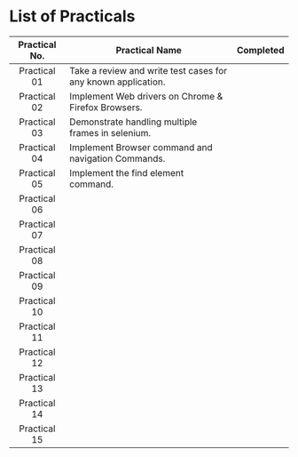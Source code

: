 # List of Practicals

| Practical No. | Practical Name | Completed |
|:-------------:|----------------|:---------:|
| Practical 01 | Take a review and write test cases for any known application. |  |
| Practical 02 | Implement Web drivers on Chrome & Firefox Browsers. |  |
| Practical 03 | Demonstrate handling multiple frames in selenium. |  |
| Practical 04 | Implement Browser command and navigation Commands. |  |
| Practical 05 | Implement the find element command. |  |
| Practical 06 |  |  |
| Practical 07 |  |  |
| Practical 08 |  |  |
| Practical 09 |  |  |
| Practical 10 |  |  |
| Practical 11 |  |  |
| Practical 12 |  |  |
| Practical 13 |  |  |
| Practical 14 |  |  |
| Practical 15 |  |  |